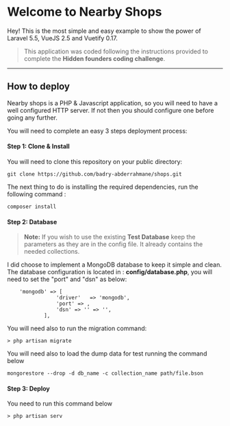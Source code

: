 Welcome to Nearby Shops
===================


Hey! This is the most simple and easy example to show the power of Laravel 5.5, VueJS 2.5 and Vuetify 0.17.
 > This application was coded following the instructions provided to complete the **Hidden founders coding challenge**.

----------


How to deploy
-------------

Nearby shops is a PHP & Javascript application, so you will need to have a well configured HTTP server. If not then you should configure one before going any further.

You will need to complete an easy 3 steps deployment process:

#### <i class="icon-file"></i> Step 1:  Clone & Install
You will need to clone this repository on your public directory:
```
git clone https://github.com/badry-abderrahmane/shops.git
```
The next thing to do is installing the required dependencies, run the following command :

```
composer install
```

#### <i class="icon-file"></i> Step 2: Database

> **Note:**
> If you wish to use the existing **Test Database** keep the parameters as they are in the config file. It already contains the needed collections.

I did choose to implement a MongoDB database to keep it simple and clean. The database configuration is located in : **config/database.php**, you will need to set the "port" and "dsn" as below:
```
	'mongodb' => [
	            'driver'   => 'mongodb',
	            'port' => ,
	            'dsn' => '' => '',
	        ],
```

You will need also to run the migration command:
```
> php artisan migrate
```
You will need also to load the dump data for test running the command below
```
mongorestore --drop -d db_name -c collection_name path/file.bson
```

#### <i class="icon-file"></i> Step 3:  Deploy
You need to run this command below
```
> php artisan serv
```
